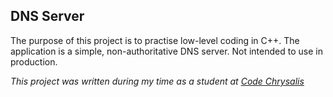 DNS Server
----------

The purpose of this project is to practise low-level coding in C++. The application is a simple, non-authoritative DNS server. Not intended to use in production.

*This project was written during my time as a student at [Code Chrysalis](https://www.codechrysalis.io/)*

